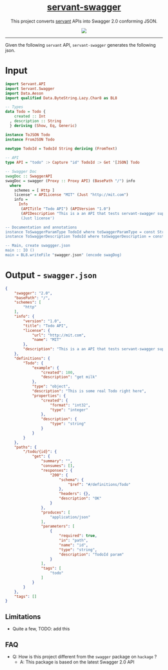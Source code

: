 <h1 align="center">
    <a href="https://github.com/dmjio/servant-swagger">
        servant-swagger
    </a>
</h1>

<p align="center">
  This project converts <a href="">servant</a> APIs into Swagger 2.0 conforming JSON.
</p>

<p align="center">
  <img src="http://s16.postimg.org/rndz1wbyt/servant.png" />
</p>  

<hr>

Given the following `servant` API, `servant-swagger` generates the following json.

# Input 

```haskell
import Servant.API
import Servant.Swagger
import Data.Aeson
import qualified Data.ByteString.Lazy.Char8 as BL8

-- Types
data Todo = Todo { 
    created :: Int
  , description :: String 
  } deriving (Show, Eq, Generic)

instance ToJSON Todo
instance FromJSON Todo
                                                                                                                                                                                  
newtype TodoId = TodoId String deriving (FromText) 

-- API
type API = "todo" :> Capture "id" TodoId :> Get '[JSON] Todo  

-- Swagger Doc
swagDoc :: SwaggerAPI
swagDoc = swagger (Proxy :: Proxy API) (BasePath "/") info
  where
    schemes = [ Http ]
    license' = APILicense "MIT" (Just "http://mit.com")
    info =
      Info
       (APITitle "Todo API") (APIVersion "1.0")
       (APIDescription "This is a an API that tests servant-swagger support for a Todo
       (Just license')

-- Documentation and annotations
instance ToSwaggerParamType TodoId where toSwaggerParamType = const StringSwagParam  
instance ToSwaggerDescription TodoId where toSwaggerDescription = const "TodoId param" 

-- Main, create swaggger.json
main :: IO ()
main = BL8.writeFile "swagger.json" (encode swagDog)
```

# Output - `swagger.json`

```json
{
    "swagger": "2.0",
    "basePath": "/",
    "schemes": [
        "http"
    ],
    "info": {
        "version": "1.0",
        "title": "Todo API",
        "license": {
            "url": "http://mit.com",
            "name": "MIT"
        },
        "description": "This is a an API that tests servant-swagger support for a Todo API"
    },
    "definitions": {
        "Todo": {
            "example": {
                "created": 100,
                "description": "get milk"
            },
            "type": "object",
            "description": "This is some real Todo right here",
            "properties": {
                "created": {
                    "format": "int32",
                    "type": "integer"
                },
                "description": {
                    "type": "string"
                }
            }
        }
    },
    "paths": {
        "/todo/{id}": {
            "get": {
                "summary": "",
                "consumes": [],
                "responses": {
                    "200": {
                        "schema": {
                            "$ref": "#/definitions/Todo"
                        },
                        "headers": {},
                        "description": "OK"
                    }
                },
                "produces": [
                    "application/json"
                ],
                "parameters": [
                    {
                        "required": true,
                        "in": "path",
                        "name": "id",
                        "type": "string",
                        "description": "TodoId param"
                    }
                ],
                "tags": [
                    "todo"
                ]
            }
        }
    },
    "tags": []
}
```

## Limitations
 - Quite a few, TODO: add this

## FAQ
- Q: How is this project different from the `swagger` package on `hackage` ?
  - A: This package is based on the latest Swagger 2.0 API